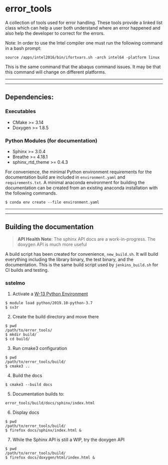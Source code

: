 # error\_tools

A collection of tools used for error handling. These tools provide a linked
list class which can help a user both understand where an error happened
and also help the developer to correct for the errors.

Note: In order to use the Intel compiler one must run the following command in a
bash prompt:

```
source /apps/intel2016/bin/ifortvars.sh -arch intel64 -platform linux
```

This is the same command that the abaqus command issues. It may be that
this command will change on different platforms.

---

---

## Dependencies:

### Executables

* CMake >= 3.14
* Doxygen >= 1.8.5

### Python Modules (for documentation)

* Sphinx >= 3.0.4
* Breathe >= 4.18.1
* sphinx\_rtd\_theme >= 0.4.3

For convenience, the minimal Python environment requirements for the
documentation build are included in ``environment.yaml`` and
``requirements.txt``. A minimal anaconda environment for building the
documentation can be created from an existing anaconda installation with the
following commands.

```
$ conda env create --file environment.yaml
```

---

---

## Building the documentation

> **API Health Note**: The sphinx API docs are a work-in-progress. The doxygen
> API is much more useful

A build script has been created for convenience, ``new_build.sh``. It will build
everything including the library binary, the test binary, and the documentation.
This is the same build script used by ``jenkins_build.sh`` for CI builds and
testing.

### sstelmo

1) Activate a [W-13 Python Environment](https://xcp-confluence.lanl.gov/display/PYT/The+W-13+Python+3+environment)

```
$ module load python/2019.10-python-3.7
$ sv3r
```

2) Create the build directory and move there

```
$ pwd
/path/to/error_tools/
$ mkdir build/
$ cd build/
```

3) Run cmake3 configuration

```
$ pwd
/path/to/error_tools/build/
$ cmake3 ..
```

4) Build the docs

```
$ cmake3 --build docs
```

5) Documentation builds to:

```
error_tools/build/docs/sphinx/index.html
```

6) Display docs

```
$ pwd
/path/to/error_tools/build/
$ firefox docs/sphinx/index.html &
```

7) While the Sphinx API is still a WIP, try the doxygen API


```
$ pwd
/path/to/error_tools/build/
$ firefox docs/doxygen/html/index.html &
```
